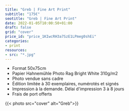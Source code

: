 ```yaml
---
title: "Greb | Fine Art Print"
subtitle: "175€"
seotitle: "Greb | Fine Art Print"
date: 2022-01-05T10:00:50+01:00
draft: false
grid: "cover"
price_id: "price_1KIwcRH3a7SzE1LPmeg0shEi"
categories:
- print
resources:
- src: "*.jpg"
---
```



* Format 50x75cm
* Papier Hahnemühle Photo Rag Bright White 310g/m2
* Photo vendue sans cadre
* Édition limitée à 30 exemplaires, numérotés et signés
* Impression à la demande. Délai d'impression 3 à 8 jours
* Frais de port offerts

{{< photo src="cover" alt="Greb">}}
